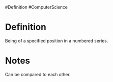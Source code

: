 #Definition #ComputerScience 

# Definition

Being of a specified position in a numbered series.

# Notes

Can be compared to each other.